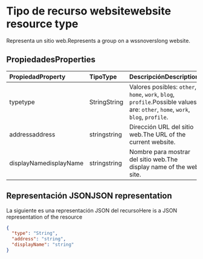 # <a name="website-resource-type"></a><span data-ttu-id="3f96e-101">Tipo de recurso website</span><span class="sxs-lookup"><span data-stu-id="3f96e-101">website resource type</span></span>

<span data-ttu-id="3f96e-102">Representa un sitio web.</span><span class="sxs-lookup"><span data-stu-id="3f96e-102">Represents a group on a wssnoverslong website.</span></span>


## <a name="properties"></a><span data-ttu-id="3f96e-103">Propiedades</span><span class="sxs-lookup"><span data-stu-id="3f96e-103">Properties</span></span>
| <span data-ttu-id="3f96e-104">Propiedad</span><span class="sxs-lookup"><span data-stu-id="3f96e-104">Property</span></span>     | <span data-ttu-id="3f96e-105">Tipo</span><span class="sxs-lookup"><span data-stu-id="3f96e-105">Type</span></span>   |<span data-ttu-id="3f96e-106">Descripción</span><span class="sxs-lookup"><span data-stu-id="3f96e-106">Description</span></span>|
|:---------------|:--------|:----------|
|<span data-ttu-id="3f96e-107">type</span><span class="sxs-lookup"><span data-stu-id="3f96e-107">type</span></span>|<span data-ttu-id="3f96e-108">String</span><span class="sxs-lookup"><span data-stu-id="3f96e-108">String</span></span>| <span data-ttu-id="3f96e-109">Valores posibles: `other`, `home`, `work`, `blog`, `profile`.</span><span class="sxs-lookup"><span data-stu-id="3f96e-109">Possible values are: `other`, `home`, `work`, `blog`, `profile`.</span></span>|
|<span data-ttu-id="3f96e-110">address</span><span class="sxs-lookup"><span data-stu-id="3f96e-110">address</span></span>|<span data-ttu-id="3f96e-111">string</span><span class="sxs-lookup"><span data-stu-id="3f96e-111">string</span></span>|<span data-ttu-id="3f96e-112">Dirección URL del sitio web.</span><span class="sxs-lookup"><span data-stu-id="3f96e-112">The URL of the current website.</span></span>|
|<span data-ttu-id="3f96e-113">displayName</span><span class="sxs-lookup"><span data-stu-id="3f96e-113">displayName</span></span>|<span data-ttu-id="3f96e-114">string</span><span class="sxs-lookup"><span data-stu-id="3f96e-114">string</span></span>|<span data-ttu-id="3f96e-115">Nombre para mostrar del sitio web.</span><span class="sxs-lookup"><span data-stu-id="3f96e-115">The display name of the web site.</span></span>|

## <a name="json-representation"></a><span data-ttu-id="3f96e-116">Representación JSON</span><span class="sxs-lookup"><span data-stu-id="3f96e-116">JSON representation</span></span>

<span data-ttu-id="3f96e-117">La siguiente es una representación JSON del recurso</span><span class="sxs-lookup"><span data-stu-id="3f96e-117">Here is a JSON representation of the resource</span></span>

<!-- {
  "blockType": "resource",
  "optionalProperties": [

  ],
  "@odata.type": "microsoft.graph.website"
}-->

```json
{
  "type": "String",
  "address": "string",
  "displayName": "string"
}

```

<!-- uuid: 8fcb5dbc-d5aa-4681-8e31-b001d5168d79
2015-10-25 14:57:30 UTC -->
<!-- {
  "type": "#page.annotation",
  "description": "webSite resource",
  "keywords": "",
  "section": "documentation",
  "tocPath": ""
}-->
